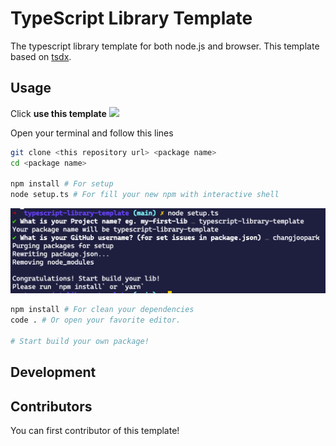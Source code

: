 # TypeScript Library Template

The typescript library template for both node.js and browser. This template based on [tsdx](://github.com/formium/tsdx).

## Usage

Click **use this template**
![](https://docs.github.com/assets/images/help/repository/use-this-template-button.png)

Open your terminal and follow this lines

```bash
git clone <this repository url> <package name>
cd <package name>

npm install # For setup
node setup.ts # For fill your new npm with interactive shell
```

![PREVIEW](assets/preview.png)

```bash
npm install # For clean your dependencies
code . # Or open your favorite editor.

# Start build your own package!
```


## Development


## Contributors

You can first contributor of this template!